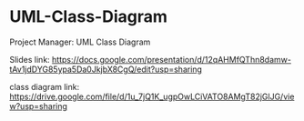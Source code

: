 # UML-Class-Diagram
Project Manager: UML Class Diagram

Slides link:
https://docs.google.com/presentation/d/12qAHMfQThn8damw-tAv1jdDYG85ypa5Da0JkjbX8CgQ/edit?usp=sharing

class diagram link:
https://drive.google.com/file/d/1u_7jQ1K_ugpOwLCiVATO8AMgT82jGlJG/view?usp=sharing
